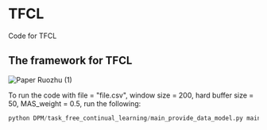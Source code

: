 # TFCL
Code for TFCL

## The framework for TFCL
![Paper Ruozhu (1)](https://github.com/user-attachments/assets/332e648f-002e-4163-abba-6e83f0373da8)

To run the code with file = "file.csv", window size = 200, hard buffer size = 50, MAS_weight = 0.5, run the following:
```python
python DPM/task_free_continual_learning/main_provide_data_model.py main "file.csv" 200 50 0.5 

